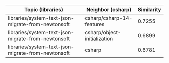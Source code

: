 | Topic (libraries) | Neighbor (csharp) | Similarity |
|-------------|-------------------|------------|
| libraries/system-text-json-migrate-from-newtonsoft | csharp/csharp-14-features | 0.7255 |
| libraries/system-text-json-migrate-from-newtonsoft | csharp/object-initialization | 0.6899 |
| libraries/system-text-json-migrate-from-newtonsoft | csharp | 0.6781 |
